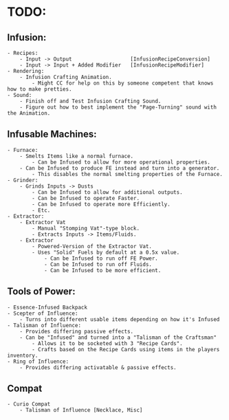 # TODO:

## Infusion:
    - Recipes:
        - Input -> Output                   [InfusionRecipeConversion]
        - Input -> Input + Added Modifier   [InfusionRecipeModifier]
    - Rendering:
        - Infusion Crafting Animation.
            - Might CC for help on this by someone competent that knows how to make pretties.
    - Sound:
        - Finish off and Test Infusion Crafting Sound.
        - Figure out how to best implement the "Page-Turning" sound with the Animation.

## Infusable Machines:
    - Furnace:
        - Smelts Items like a normal furnace.
            - Can be Infused to allow for more operational properties.
        - Can be Infused to produce FE instead and turn into a generator.
            - This disables the normal smelting properties of the Furnace.
    - Grinder:
        - Grinds Inputs -> Dusts 
            - Can be Infused to allow for additional outputs.
            - Can be Infused to operate Faster. 
            - Can be Infused to operate more Efficiently.
            - Etc.
    - Extractor:
        - Extractor Vat
            - Manual "Stomping Vat"-type block.
            - Extracts Inputs -> Items/Fluids.
        - Extractor
            - Powered-Version of the Extractor Vat.
            - Uses "Solid" Fuels by default at a 0.5x value.
                - Can be Infused to run off FE Power.
                - Can be Infused to run off Fluids.
                - Can be Infused to be more efficient.
                
## Tools of Power:
    - Essence-Infused Backpack
    - Scepter of Influence:
        - Turns into different usable items depending on how it's Infused
    - Talisman of Influence:
        - Provides differing passive effects.
        - Can be "Infused" and turned into a "Talisman of the Craftsman"
            - Allows it to be socketed with 3 "Recipe Cards".
            - Crafts based on the Recipe Cards using items in the players inventory.
    - Ring of Influence:
        - Provides differing activatable & passive effects.

## Compat
    - Curio Compat
        - Talisman of Influence [Necklace, Misc]